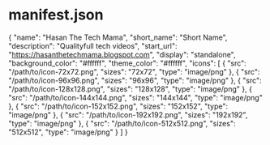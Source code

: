 # manifest.json

{
  "name": "Hasan The Tech Mama",
  "short_name": "Short Name",
  "description": "Qualityfull tech videos",
  "start_url": "https://hasanthetechmama.blogspot.com",
  "display": "standalone",
  "background_color": "#ffffff",
  "theme_color": "#ffffff",
  "icons": [
    {
      "src": "/path/to/icon-72x72.png",
      "sizes": "72x72",
      "type": "image/png"
    },
    {
      "src": "/path/to/icon-96x96.png",
      "sizes": "96x96",
      "type": "image/png"
    },
    {
      "src": "/path/to/icon-128x128.png",
      "sizes": "128x128",
      "type": "image/png"
    },
    {
      "src": "/path/to/icon-144x144.png",
      "sizes": "144x144",
      "type": "image/png"
    },
    {
      "src": "/path/to/icon-152x152.png",
      "sizes": "152x152",
      "type": "image/png"
    },
    {
      "src": "/path/to/icon-192x192.png",
      "sizes": "192x192",
      "type": "image/png"
    },
    {
      "src": "/path/to/icon-512x512.png",
      "sizes": "512x512",
      "type": "image/png"
    }
  ]
}
